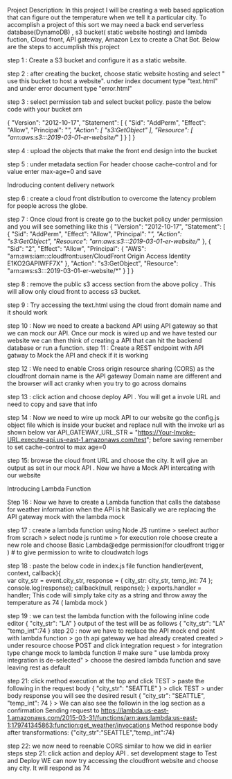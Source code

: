 Project Description: In this project I will be creating a web based application that can figure out the temperature when we tell it a particular city. To accomplish a project of this sort we may need a back end serverless database(DynamoDB) , s3 bucket( static website hosting) and lambda fuction, Cloud front, API gateway, Amazon Lex to create a Chat Bot.
Below are the steps to accumplish this project

step 1 : Create a S3 bucket and configure it as a static website.   

step 2 : after creating the bucket, choose static website hosting and select " use this bucket to host a website". under index document type "text.html" and under error document type "error.html"

step 3 : select permission tab and select bucket policy. paste the below code with your bucket arn 

{
    "Version": "2012-10-17",
    "Statement": [
        {
            "Sid": "AddPerm",
            "Effect": "Allow",
            "Principal": "*",
            "Action": [
                "s3:GetObject"
            ],
            "Resource": [
                "arn:aws:s3:::2019-03-01-er-website/*"
            ]
        }
    ]
}

step 4 : upload the objects that make the front end design into the bucket

step 5 : under metadata section For header choose cache-control and for value enter max-age=0 and save

Indroducing content delivery network 

step 6 : create a cloud front distribution to overcome the latency problem for people across the globe.

step 7 : Once cloud front is create go to the bucket policy under permission and you will see something like this
{
    "Version": "2012-10-17",
    "Statement": [
        {
            "Sid": "AddPerm",
            "Effect": "Allow",
            "Principal": "*",
            "Action": "s3:GetObject",
            "Resource": "arn:aws:s3:::2019-03-01-er-website/*"
        },
        {
            "Sid": "2",
            "Effect": "Allow",
            "Principal": {
                "AWS": "arn:aws:iam::cloudfront:user/CloudFront Origin Access Identity E1KO2GAPIWFF7X"
            },
            "Action": "s3:GetObject",
            "Resource": "arn:aws:s3:::2019-03-01-er-website/*"
        }
    ]
}

step 8 : remove the public s3 access section from the above policy . This will allow only cloud front to access s3 bucket.

step 9 : Try accessing the text.html using the cloud front domain name and it should work

step 10 : Now we need to create a backend API using API gateway so that we can mock our API. Once our mock is wired up and we have tested our website
            we can then think of creating a API that can hit the backend database or run a function.
step 11 : Create a REST endpoint with API gatway to Mock the API and check if it is working 

step 12 : We need to enable Cross origin resource sharing (CORS) as the cloudfront domain name is the API gateway Domain name are different and the browser will act                cranky when you try to go across domains

step 13 : click action and choose deploy API . You will get a invole URL and need to copy and save that info

step 14 : Now we need to wire up mock API to our website
          go the config.js object file which is inside your bucket and replace null with the invoke url as shown below
          var API_GATEWAY_URL_STR = "https://Your-Invoke-URL.execute-api.us-east-1.amazonaws.com/test";
          before saving remember to set cache-control to max age=0
          
step 15: browse the cloud front URL and choose the city. It will give an output as set in our mock API . Now we have a Mock API intercating with our website

Introducing Lambda Function

Step 16 : Now we have to create a Lambda function that calls the database for weather information when the API is hit 
            Basically we are replacing the API gateway mock with the lambda mock
            
step 17 : create a lambda function using Node JS runtime 
            > seelect author from scrach
            > select node js runtime
            > for execution role choose create a new role and choose Basic Lambda@edge permission(for cloudfront trigger )   # to give permission to write to                       cloudwatch logs
            
step 18 : paste the below code in index.js file 
                                                    function handler(event, context, callback){    
                                                          var 
                                                                city_str = event.city_str,
                                                                response = {
                                                                     city_str: city_str,
                                                                     temp_int: 74
                                                                };
                                                           console.log(response);
                                                           callback(null, response);
                                                     }
                                                     exports.handler = handler;
            This code will simply take city as a string and throw away the temperature as 74 ( lambda mock )
           
step 19 : we can test the lambda function with the following inline code editor 
            {
              "city_str": "LA"
            }
            output of the test will be as follows  {
                                                     "city_str": "LA"
                                                     "temp_int":74
                                                   }
step 20 : now we have to replace the API mock end point with lambda function 
           > go th api gateway we had already created created 
           > under resource choose POST and click integration request
           > for integration type change mock to lambda function # make sure " use lambda proxy integration is de-selected" 
           > choose the desired lambda function and save leaving rest as default
           
 step 21: click method execution at the top and click TEST 
           > paste the following in the request body 
                 {
                  "city_str": "SEATTLE"
                 }
            > click TEST
            > under body response you will see the desired result 
                     {
                      "city_str": "SEATTLE",
                      "temp_int": 74
                     }
            > We can also see the followin in the log section as a confirmation 
                Sending request to https://lambda.us-east-1.amazonaws.com/2015-03-31/functions/arn:aws:lambda:us-east-1:179741345863:function:get_weather/invocations
                Method response body after transformations: {"city_str":"SEATTLE","temp_int":74}
                
  step 22: we now need to reenable CORS similar to how we did in earlier steps 
  step 21: click action and deploy API . set development stage to Test and Deploy 
           WE can now try accessing the cloudfront website and choose any city. It will respond as 74 
            
            
